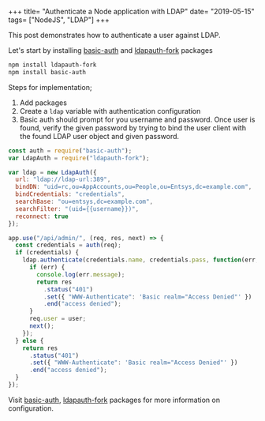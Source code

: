 +++
title= "Authenticate a Node application with LDAP"
date= "2019-05-15"
tags= ["NodeJS", "LDAP"]
+++

This post demonstrates how to authenticate a user against LDAP.

Let's start by installing [basic-auth](https://www.npmjs.com/package/basic-auth) and [ldapauth-fork](https://www.npmjs.com/package/ldapauth-fork) packages

```bash
npm install ldapauth-fork
npm install basic-auth
```

Steps for implementation;

1. Add packages
2. Create a `ldap` variable with authentication configuration
3. Basic auth should prompt for you username and password. Once user is found, verify the given password by trying to bind the user client with the found LDAP user object and given password.

```javascript
const auth = require("basic-auth");
var LdapAuth = require("ldapauth-fork");

var ldap = new LdapAuth({
  url: "ldap://ldap-url:389",
  bindDN: "uid=rc,ou=AppAccounts,ou=People,ou=Entsys,dc=example.com",
  bindCredentials: "credentials",
  searchBase: "ou=entsys,dc=example.com",
  searchFilter: "(uid={{username}})",
  reconnect: true
});

app.use("/api/admin/", (req, res, next) => {
  const credentials = auth(req);
  if (credentials) {
    ldap.authenticate(credentials.name, credentials.pass, function(err, user) {
      if (err) {
        console.log(err.message);
        return res
          .status("401")
          .set({ "WWW-Authenticate": 'Basic realm="Access Denied"' })
          .end("access denied");
      }
      req.user = user;
      next();
    });
  } else {
    return res
      .status("401")
      .set({ "WWW-Authenticate": 'Basic realm="Access Denied"' })
      .end("access denied");
  }
});
```

Visit [basic-auth](https://www.npmjs.com/package/basic-auth), [ldapauth-fork](https://www.npmjs.com/package/ldapauth-fork) packages for more information on configuration.
